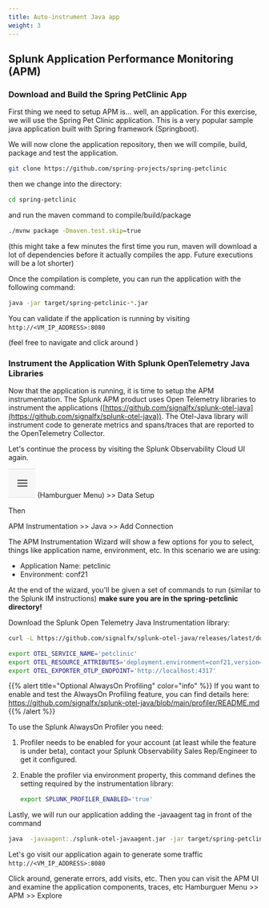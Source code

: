 ```yaml
---
title: Auto-instrument Java app
weight: 3
---
```


## Splunk Application Performance Monitoring (APM)

### Download and Build the Spring PetClinic App

First thing we need to setup APM is... well, an application. For this exercise, we will use the Spring Pet Clinic application. This is a very popular sample java application built with Spring framework (Springboot).

We will now clone the application repository, then we will compile, build, package and test the application.

```bash
git clone https://github.com/spring-projects/spring-petclinic
```

then we change into the directory:

```bash
cd spring-petclinic
```

and run the maven command to compile/build/package

```bash
./mvnw package -Dmaven.test.skip=true
```

(this might take a few minutes the first time you run, maven will download a lot of dependencies before it actually compiles the app. Future executions will be a lot shorter)

Once the compilation is complete, you can run the application with the following command:

```bash
java -jar target/spring-petclinic-*.jar
```

You can validate if the application is running by visiting `http://<VM_IP_ADDRESS>:8080`

(feel free to navigate and click around )

### Instrument the Application With Splunk OpenTelemetry Java Libraries

Now that the application is running, it is time to setup the APM instrumentation. The Splunk APM product uses Open Telemetry libraries to instrument the applications ([https://github.com/signalfx/splunk-otel-java](https://github.com/signalfx/splunk-otel-java)).
The Otel-Java library will instrument code to generate metrics and spans/traces that are reported to the OpenTelemetry Collector.

Let's continue the process by visiting the Splunk Observability Cloud UI again.

![Hamburguer Menu](https://github.com/asomensari-splunk/spring-petclinic/blob/main/src/main/resources/static/resources/images/hamburguer.png?raw=true) (Hamburguer Menu) >> Data Setup

Then

APM Instrumentation >> Java >> Add Connection

The APM Instrumentation Wizard will show a few options for you to select, things like application name, environment, etc. In this scenario we are using:

- Application Name: petclinic
- Environment: conf21

At the end of the wizard, you'll be given a set of commands to run (similar to the Splunk IM instructions) **make sure you are in the spring-petclinic directory!**

Download the Splunk Open Telemetry Java Instrumentation library:

```bash
curl -L https://github.com/signalfx/splunk-otel-java/releases/latest/download/splunk-otel-javaagent-all.jar -o splunk-otel-javaagent.jar
```

```bash
export OTEL_SERVICE_NAME='petclinic'
export OTEL_RESOURCE_ATTRIBUTES='deployment.environment=conf21,version=0.314'
export OTEL_EXPORTER_OTLP_ENDPOINT='http://localhost:4317'
```

{{% alert title="Optional AlwaysOn Profiling" color="info" %}}
If you want to enable and test the AlwaysOn Profiling feature, you can find details here: https://github.com/signalfx/splunk-otel-java/blob/main/profiler/README.md
{{% /alert %}}

To use the Splunk AlwaysOn Profiler you need:

1. Profiler needs to be enabled for your account (at least while the feature is under beta), contact your Splunk Observability Sales Rep/Engineer to get it configured.
2. Enable the profiler via environment property, this command defines the setting required by the instrumentation library:

    ```bash
    export SPLUNK_PROFILER_ENABLED='true'
    ```

Lastly, we will run our application adding the -javaagent tag in front of the command

```bash
java  -javaagent:./splunk-otel-javaagent.jar -jar target/spring-petclinic-*-SNAPSHOT.jar
```

Let's go visit our application again to generate some traffic `http://<VM_IP_ADDRESS>:8080`

Click around, generate errors, add visits, etc. Then you can visit the APM UI and examine the application components, traces, etc Hamburguer Menu >> APM >> Explore

